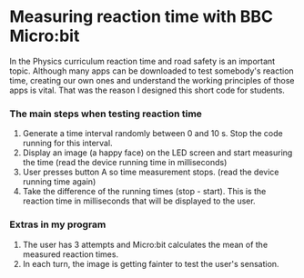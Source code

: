 # Measuring reaction time with BBC Micro:bit

In the Physics curriculum reaction time and road safety is an important topic. Although many apps can be downloaded to test somebody's reaction time, creating our own ones
and understand the working principles of those apps is vital. That was the reason I designed this short code for students.

### The main steps when testing reaction time
1. Generate a time interval randomly between 0 and 10 s. Stop the code running for this interval.
2. Display an image (a happy face) on the LED screen and start measuring the time (read the device running time in milliseconds)
3. User presses button A so time measurement stops. (read the device running time again)
4. Take the difference of the running times (stop - start). This is the reaction time in milliseconds that will be displayed to the user.

### Extras in my program
1. The user has 3 attempts and Micro:bit calculates the mean of the measured reaction times.
2. In each turn, the image is getting fainter to test the user's sensation.

